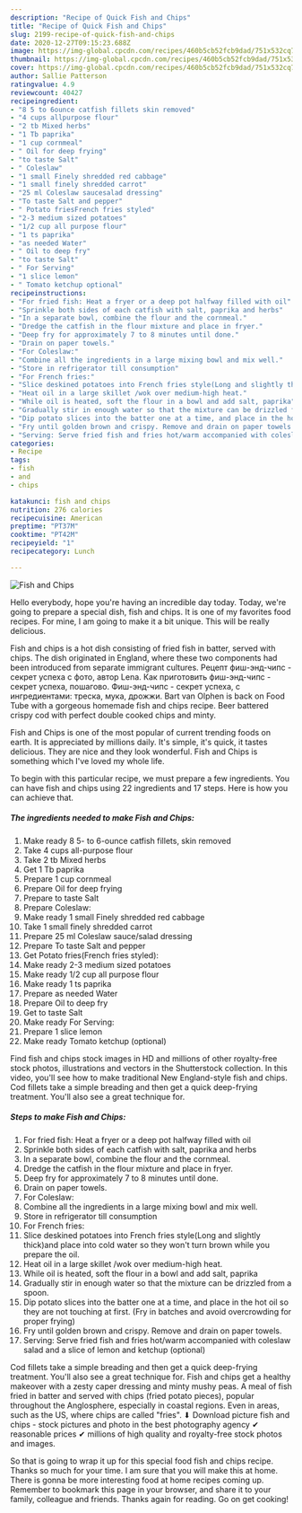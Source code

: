 ```yaml
---
description: "Recipe of Quick Fish and Chips"
title: "Recipe of Quick Fish and Chips"
slug: 2199-recipe-of-quick-fish-and-chips
date: 2020-12-27T09:15:23.688Z
image: https://img-global.cpcdn.com/recipes/460b5cb52fcb9dad/751x532cq70/fish-and-chips-recipe-main-photo.jpg
thumbnail: https://img-global.cpcdn.com/recipes/460b5cb52fcb9dad/751x532cq70/fish-and-chips-recipe-main-photo.jpg
cover: https://img-global.cpcdn.com/recipes/460b5cb52fcb9dad/751x532cq70/fish-and-chips-recipe-main-photo.jpg
author: Sallie Patterson
ratingvalue: 4.9
reviewcount: 40427
recipeingredient:
- "8 5 to 6ounce catfish fillets skin removed"
- "4 cups allpurpose flour"
- "2 tb Mixed herbs"
- "1 Tb paprika"
- "1 cup cornmeal"
- " Oil for deep frying"
- "to taste Salt"
- " Coleslaw"
- "1 small Finely shredded red cabbage"
- "1 small finely shredded carrot"
- "25 ml Coleslaw saucesalad dressing"
- "To taste Salt and pepper"
- " Potato friesFrench fries styled"
- "2-3 medium sized potatoes"
- "1/2 cup all purpose flour"
- "1 ts paprika"
- "as needed Water"
- " Oil to deep fry"
- "to taste Salt"
- " For Serving"
- "1 slice lemon"
- " Tomato ketchup optional"
recipeinstructions:
- "For fried fish: Heat a fryer or a deep pot halfway filled with oil"
- "Sprinkle both sides of each catfish with salt, paprika and herbs"
- "In a separate bowl, combine the flour and the cornmeal."
- "Dredge the catfish in the flour mixture and place in fryer."
- "Deep fry for approximately 7 to 8 minutes until done."
- "Drain on paper towels."
- "For Coleslaw:"
- "Combine all the ingredients in a large mixing bowl and mix well."
- "Store in refrigerator till consumption"
- "For French fries:"
- "Slice deskined potatoes into French fries style(Long and slightly thick)and place into cold water so they won&#39;t turn brown while you prepare the oil."
- "Heat oil in a large skillet /wok over medium-high heat."
- "While oil is heated, soft the flour in a bowl and add salt, paprika"
- "Gradually stir in enough water so that the mixture can be drizzled from a spoon."
- "Dip potato slices into the batter one at a time, and place in the hot oil so they are not touching at first. (Fry in batches and avoid overcrowding for proper frying)"
- "Fry until golden brown and crispy. Remove and drain on paper towels."
- "Serving: Serve fried fish and fries hot/warm accompanied with coleslaw salad and a slice of lemon and ketchup (optional)"
categories:
- Recipe
tags:
- fish
- and
- chips

katakunci: fish and chips 
nutrition: 276 calories
recipecuisine: American
preptime: "PT37M"
cooktime: "PT42M"
recipeyield: "1"
recipecategory: Lunch

---
```



![Fish and Chips](https://img-global.cpcdn.com/recipes/460b5cb52fcb9dad/751x532cq70/fish-and-chips-recipe-main-photo.jpg)

Hello everybody, hope you're having an incredible day today. Today, we're going to prepare a special dish, fish and chips. It is one of my favorites food recipes. For mine, I am going to make it a bit unique. This will be really delicious.

Fish and chips is a hot dish consisting of fried fish in batter, served with chips. The dish originated in England, where these two components had been introduced from separate immigrant cultures. Рецепт фиш-энд-чипс - секрет успеха с фото, автор Lena. Как приготовить фиш-энд-чипс - секрет успеха, пошагово. Фиш-энд-чипс - секрет успеха, с ингредиентами: треска, мука, дрожжи. Bart van Olphen is back on Food Tube with a gorgeous homemade fish and chips recipe. Beer battered crispy cod with perfect double cooked chips and minty.

Fish and Chips is one of the most popular of current trending foods on earth. It is appreciated by millions daily. It's simple, it's quick, it tastes delicious. They are nice and they look wonderful. Fish and Chips is something which I've loved my whole life.


To begin with this particular recipe, we must prepare a few ingredients. You can have fish and chips using 22 ingredients and 17 steps. Here is how you can achieve that.

<!--inarticleads1-->

##### The ingredients needed to make Fish and Chips:

1. Make ready 8 5- to 6-ounce catfish fillets, skin removed
1. Take 4 cups all-purpose flour
1. Take 2 tb Mixed herbs
1. Get 1 Tb paprika
1. Prepare 1 cup cornmeal
1. Prepare  Oil for deep frying
1. Prepare to taste Salt
1. Prepare  Coleslaw:
1. Make ready 1 small Finely shredded red cabbage
1. Take 1 small finely shredded carrot
1. Prepare 25 ml Coleslaw sauce/salad dressing
1. Prepare To taste Salt and pepper
1. Get  Potato fries(French fries styled):
1. Make ready 2-3 medium sized potatoes
1. Make ready 1/2 cup all purpose flour
1. Make ready 1 ts paprika
1. Prepare as needed Water
1. Prepare  Oil to deep fry
1. Get to taste Salt
1. Make ready  For Serving:
1. Prepare 1 slice lemon
1. Make ready  Tomato ketchup (optional)


Find fish and chips stock images in HD and millions of other royalty-free stock photos, illustrations and vectors in the Shutterstock collection. In this video, you&#39;ll see how to make traditional New England-style fish and chips. Cod fillets take a simple breading and then get a quick deep-frying treatment. You&#39;ll also see a great technique for. 

<!--inarticleads2-->

##### Steps to make Fish and Chips:

1. For fried fish: Heat a fryer or a deep pot halfway filled with oil
1. Sprinkle both sides of each catfish with salt, paprika and herbs
1. In a separate bowl, combine the flour and the cornmeal.
1. Dredge the catfish in the flour mixture and place in fryer.
1. Deep fry for approximately 7 to 8 minutes until done.
1. Drain on paper towels.
1. For Coleslaw:
1. Combine all the ingredients in a large mixing bowl and mix well.
1. Store in refrigerator till consumption
1. For French fries:
1. Slice deskined potatoes into French fries style(Long and slightly thick)and place into cold water so they won&#39;t turn brown while you prepare the oil.
1. Heat oil in a large skillet /wok over medium-high heat.
1. While oil is heated, soft the flour in a bowl and add salt, paprika
1. Gradually stir in enough water so that the mixture can be drizzled from a spoon.
1. Dip potato slices into the batter one at a time, and place in the hot oil so they are not touching at first. (Fry in batches and avoid overcrowding for proper frying)
1. Fry until golden brown and crispy. Remove and drain on paper towels.
1. Serving: Serve fried fish and fries hot/warm accompanied with coleslaw salad and a slice of lemon and ketchup (optional)


Cod fillets take a simple breading and then get a quick deep-frying treatment. You&#39;ll also see a great technique for. Fish and chips get a healthy makeover with a zesty caper dressing and minty mushy peas. A meal of fish fried in batter and served with chips (fried potato pieces), popular throughout the Anglosphere, especially in coastal regions. Even in areas, such as the US, where chips are called &#34;fries&#34;. ⬇ Download picture fish and chips - stock pictures and photo in the best photography agency ✔ reasonable prices ✔ millions of high quality and royalty-free stock photos and images. 

So that is going to wrap it up for this special food fish and chips recipe. Thanks so much for your time. I am sure that you will make this at home. There is gonna be more interesting food at home recipes coming up. Remember to bookmark this page in your browser, and share it to your family, colleague and friends. Thanks again for reading. Go on get cooking!
